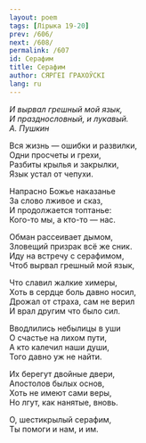 ```yaml
---
layout: poem
tags: [Лірыка 19-20]
prev: /606/
next: /608/
permalink: /607
id: Серафим
title: Серафим
author: СЯРГЕІ ГРАХОЎСКІ
lang: ru
---
```



*И вырвал грешный мой язык,  
И празднословный, и лукавый.  
А. Пушкин*  

Вся жизнь — ошибки и развилки,  
Одни просчеты и грехи,  
Разбиты крылья и закрылки,  
Язык устал от чепухи.  

Напрасно Божье наказанье  
За слово лживое и сказ,  
И продолжается топтанье:  
Кого-то мы, а кто-то — нас.  

Обман рассеивает дымом,  
Зловещий призрак всё же сник.  
Иду на встречу с серафимом,  
Чтоб вырвал грешный мой язык,  

Что славил жалкие химеры,  
Хоть в сердце боль давно носил,  
Дрожал от страха, сам не верил  
И врал другим что было сил.  

Вводлились небылицы в уши  
О счастье на лихом пути,  
А кто калечил наши души,  
Того давно уж не найти.  

Их берегут двойные двери,  
Апостолов былых основ,  
Хоть не имеют сами веры,  
Но лгут, как нанятые, вновь.  

О, шестикрылый серафим,  
Ты помоги и нам, и им.  
